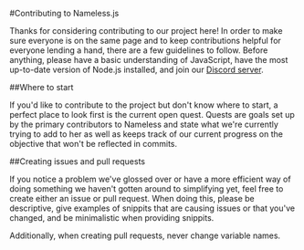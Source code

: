 #Contributing to Nameless.js

Thanks for considering contributing to our project here! In order to make sure everyone is on the same page and to keep contributions helpful for everyone lending a hand, there are a few guidelines to follow. Before anything, please have a basic understanding of JavaScript, have the most up-to-date version of Node.js installed, and join our [Discord server](https://discord.gg/kvWncZx).

##Where to start

If you'd like to contribute to the project but don't know where to start, a perfect place to look first is the current open quest. Quests are goals set up by the primary contributors to Nameless and state what we're currently trying to add to her as well as keeps track of our current progress on the objective that won't be reflected in commits.

##Creating issues and pull requests

If you notice a problem we've glossed over or have a more efficient way of doing something we haven't gotten around to simplifying yet, feel free to create either an issue or pull request. When doing this, please be descriptive, give examples of snippits that are causing issues or that you've changed, and be minimalistic when providing snippits.

Additionally, when creating pull requests, never change variable names.
